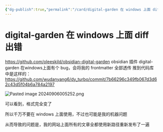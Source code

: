 ```yaml
---
{"dg-publish":true,"permalink":"/card/digital-garden 在 windows 上面 diff 出错/","noteIcon":"2","created":"2024-09-06T00:55:33+08:00","updated":"2024-09-06T01:18:28+08:00"}
---
```



# digital-garden 在 windows 上面 diff 出错

https://github.com/oleeskild/obsidian-digital-garden 
obsidian 插件 digital-garden 在windows上面有个 bug，会将我的 frontmatter 全部透传
推到代码库中是这样的： https://github.com/wudanyang6/dy_turbo/commit/7b66296c349fb067d3d62c43d5f04b6a784a2197

![Pasted image 20240906005252.png](/img/user/attachs/Pasted%20image%2020240906005252.png)

可以看到，格式完全变了

所以千万不要在 windows 上面使用，不过也可能是我的机器问题

从而导致的问题是，我的网站上面所有的文章全都使用新路径重新发布了一遍
